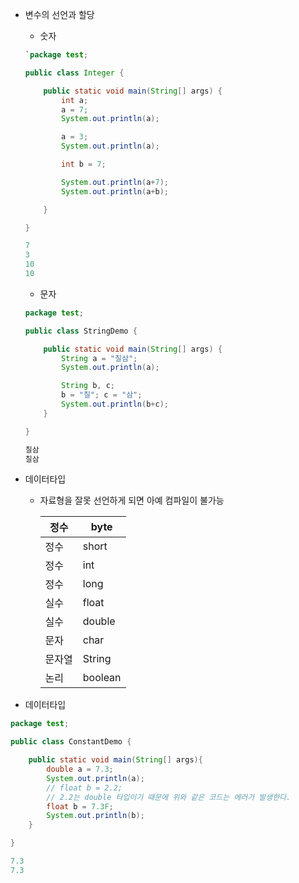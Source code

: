 - 변수의 선언과 할당
  
  - 숫자
  
  ```java
  `package test;
  
  public class Integer {
  
      public static void main(String[] args) {
          int a;
          a = 7;
          System.out.println(a);
  
          a = 3;
          System.out.println(a);
  
          int b = 7;
  
          System.out.println(a+7);
          System.out.println(a+b);
  
      }
  
  }
  ```
  
  ```java
  7
  3
  10
  10
  ```
  
  - 문자
  
  ```java
  package test;
  
  public class StringDemo {
  
      public static void main(String[] args) {
          String a = "칠삼";
          System.out.println(a);
  
          String b, c;
          b = "칠"; c = "삼";
          System.out.println(b+c);
      }
  
  }
  ```
  
  ```java
  칠삼
  칠삼
  ```

- 데이터타입
  
  - 자료형을 잘못 선언하게 되면 아예 컴파일이 불가능
    
    | 정수  | byte    |
    | --- | ------- |
    | 정수  | short   |
    | 정수  | int     |
    | 정수  | long    |
    | 실수  | float   |
    | 실수  | double  |
    | 문자  | char    |
    | 문자열 | String  |
    | 논리  | boolean |

- 데이터타입

```java
package test;

public class ConstantDemo {

    public static void main(String[] args){
        double a = 7.3;
        System.out.println(a);
        // float b = 2.2;
        // 2.2는 double 타입이기 때문에 위와 같은 코드는 에러가 발생한다.
        float b = 7.3F;
        System.out.println(b);
    }

}
```

```java
7.3
7.3
```
